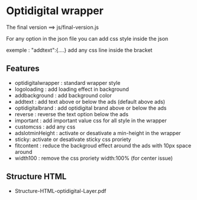 # Optidigital wrapper

The final version ==> js/final-version.js

For any option in the json file you can add css style inside the json

exemple : "addtext":{....} add any css line inside the bracket

## Features

- optidigitalwrapper : standard wrapper style
- logoloading : add loading effect in background
- addbackground : add background color
- addtext : add text above or below the ads (default above ads)
- optidigitalbrand : add optidigital brand above or below the ads
- reverse : reverse the text option below the ads
- important : add important value css for all style in the wrapper
- customcss : add any css
- adslotminHeight : activate or desativate a min-height in the wrapper
- sticky: activate or desativate sticky css proriety
- fitcontent : reduce the backgroud effect around the ads with 10px space around
- width100 : remove the css proriety width:100% (for center issue)

## Structure HTML

- Structure-HTML-optidigital-Layer.pdf
